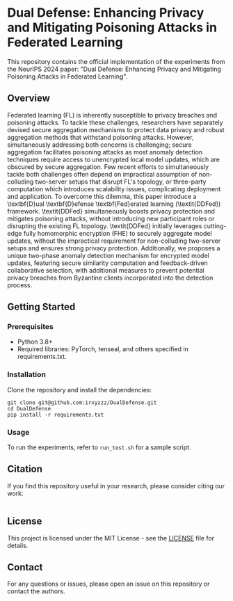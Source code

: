 # Dual Defense: Enhancing Privacy and Mitigating Poisoning Attacks in Federated Learning

This repository contains the official implementation of the experiments from the NeurIPS 2024 paper: "Dual Defense: Enhancing Privacy and Mitigating Poisoning Attacks in Federated Learning".

## Overview
Federated learning (FL) is inherently susceptible to privacy breaches and poisoning attacks. To tackle these challenges, researchers have separately devised secure aggregation mechanisms to protect data privacy and robust aggregation methods that withstand poisoning attacks. However, simultaneously addressing both concerns is challenging; secure aggregation facilitates poisoning attacks as most anomaly detection techniques require access to unencrypted local model updates, which are obscured by secure aggregation.
Few recent efforts to simultaneously tackle both challenges offen depend on impractical assumption of non-colluding two-server setups that disrupt FL's topology, or three-party computation which introduces scalability issues, complicating deployment and application.
To overcome this dilemma, this paper introduce a \textbf{D}ual \textbf{D}efense \textbf{Fed}erated learning (\textit{DDFed}) framework.
\textit{DDFed} simultaneously boosts privacy protection and mitigates poisoning attacks, without introducing new participant roles or disrupting the existing FL topology.
\textit{DDFed} initially leverages cutting-edge fully homomorphic encryption (FHE) to securely aggregate model updates, without the impractical requirement for non-colluding two-server setups and ensures strong privacy protection. 
Additionally, we proposes a unique two-phase anomaly detection mechanism for encrypted model updates, featuring secure similarity computation and feedback-driven collaborative selection, with additional measures to prevent potential privacy breaches from Byzantine clients incorporated into the detection process.


## Getting Started

### Prerequisites
- Python 3.8+
- Required libraries: PyTorch, tenseal, and others specified in requirements.txt.

### Installation
Clone the repository and install the dependencies:

```
git clone git@github.com:irxyzzz/DualDefense.git
cd DualDefense
pip install -r requirements.txt
```
### Usage
To run the experiments, refer to `run_test.sh` for a sample script.

## Citation
If you find this repository useful in your research, please consider citing our work:

```

```

## License
This project is licensed under the MIT License - see the [LICENSE](LICENSE) file for details.

## Contact
For any questions or issues, please open an issue on this repository or contact the authors.
